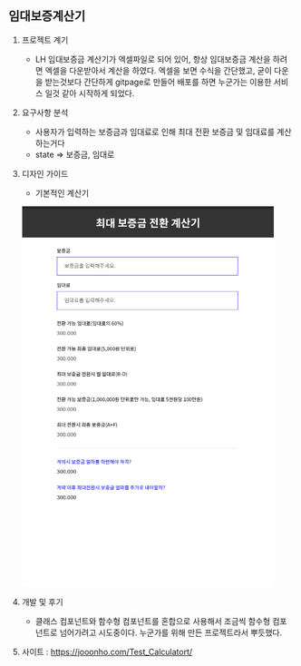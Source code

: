 ## 임대보증계산기

1. 프로젝트 계기
    - LH 임대보증금 계산기가 엑셀파일로 되어 있어, 항상 임대보증금 계산을 하려면 엑셀을 다운받아서 계산을 하였다. 엑셀을 보면 수식을 간단했고, 굳이 다운을 받는것보다 간단하게 gitpage로 만들어 배포를 하면 누군가는 이용한 서비스 일것 같아 시작하게 되었다.

2. 요구사항 분석
    - 사용자가 입력하는 보증금과 임대료로 인해 최대 전환 보증금 및 임대료를 계산하는거다
    - state => 보증금, 임대로

3. 디자인 가이드
    - 기본적인 계산기

    ![디자인가이드](./public/guide.png)

4. 개발 및 후기
    - 클래스 컴포넌트와 함수형 컴포넌트를 혼합으로 사용해서 조금씩 함수형 컴포넌트로 넘어가려고 시도중이다. 누군가를 위해 만든 프로젝트라서 뿌듯했다.

5. 사이트 : <https://jooonho.com/Test_Calculatort/>
